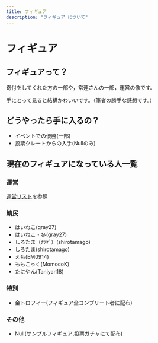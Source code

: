 ```yaml
---
title: フィギュア
description: "フィギュア について"
---
```


# フィギュア
## フィギュアって？
寄付をしてくれた方の一部や，常連さんの一部，運営の像です。

手にとって見ると結構かわいいです。（筆者の勝手な感想です。）
## どうやったら手に入るの？
- イベントでの優勝(一部)
- 投票クレートからの入手(Nullのみ)
## 現在のフィギュアになっている人一覧
### 運営
[運営リスト](/admins/)を参照
### 鯖民
- はいねこ(gray27)
- はいねこ・冬(gray27)
- しろたま（ﾅﾂｹﾞ）(shirotamago)
- しろたま(shirotamago)
- えも(EM0914)
- ももこっく(MomocoK)
- たにやん(Taniyan18)
### 特別
- 金トロフィー(フィギュア全コンプリート者に配布)
### その他
- Null(サンプルフィギュア,投票ガチャにて配布)